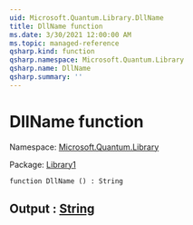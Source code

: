 ```yaml
---
uid: Microsoft.Quantum.Library.DllName
title: DllName function
ms.date: 3/30/2021 12:00:00 AM
ms.topic: managed-reference
qsharp.kind: function
qsharp.namespace: Microsoft.Quantum.Library
qsharp.name: DllName
qsharp.summary: ''
---
```


# DllName function

Namespace: [Microsoft.Quantum.Library](xref:Microsoft.Quantum.Library)

Package: [Library1](https://nuget.org/packages/Library1)




```qsharp
function DllName () : String
```


## Output : [String](xref:microsoft.quantum.lang-ref.string)

